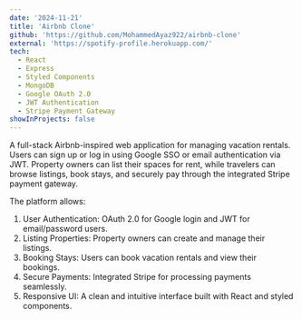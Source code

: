 ```yaml
---
date: '2024-11-21'
title: 'Airbnb Clone'
github: 'https://github.com/MohammedAyaz922/airbnb-clone'
external: 'https://spotify-profile.herokuapp.com/'
tech:
  - React
  - Express
  - Styled Components
  - MongoDB
  - Google OAuth 2.0
  - JWT Authentication
  - Stripe Payment Gateway
showInProjects: false
---
```


A full-stack Airbnb-inspired web application for managing vacation rentals. Users can sign up or log in using Google SSO or email authentication via JWT. Property owners can list their spaces for rent, while travelers can browse listings, book stays, and securely pay through the integrated Stripe payment gateway.

The platform allows:

1. User Authentication: OAuth 2.0 for Google login and JWT for email/password users.
2. Listing Properties: Property owners can create and manage their listings.
3. Booking Stays: Users can book vacation rentals and view their bookings.
4. Secure Payments: Integrated Stripe for processing payments seamlessly.
5. Responsive UI: A clean and intuitive interface built with React and styled components.
